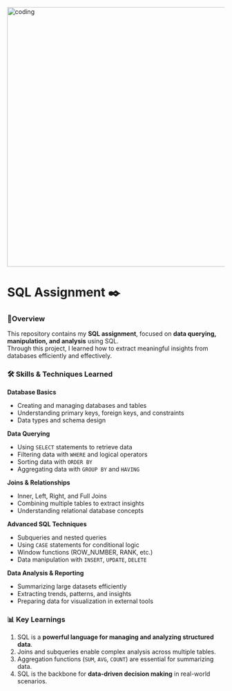 <img align="center" alt="coding" width="600" src="https://github.com/user-attachments/assets/07ce4e0f-9689-47f0-847d-b43a6f851ab9" />


# SQL Assignment ✒️

### 📝Overview
This repository contains my **SQL assignment**, focused on **data querying, manipulation, and analysis** using SQL.  
Through this project, I learned how to extract meaningful insights from databases efficiently and effectively.  


### 🛠 Skills & Techniques Learned

**Database Basics**
- Creating and managing databases and tables  
- Understanding primary keys, foreign keys, and constraints  
- Data types and schema design  

**Data Querying**
- Using `SELECT` statements to retrieve data  
- Filtering data with `WHERE` and logical operators  
- Sorting data with `ORDER BY`  
- Aggregating data with `GROUP BY` and `HAVING`  

**Joins & Relationships**
- Inner, Left, Right, and Full Joins  
- Combining multiple tables to extract insights  
- Understanding relational database concepts  

**Advanced SQL Techniques**
- Subqueries and nested queries  
- Using `CASE` statements for conditional logic  
- Window functions (ROW_NUMBER, RANK, etc.)  
- Data manipulation with `INSERT`, `UPDATE`, `DELETE`  

**Data Analysis & Reporting**
- Summarizing large datasets efficiently  
- Extracting trends, patterns, and insights  
- Preparing data for visualization in external tools  


### 📊 Key Learnings
1. SQL is a **powerful language for managing and analyzing structured data**.  
2. Joins and subqueries enable complex analysis across multiple tables.  
3. Aggregation functions (`SUM`, `AVG`, `COUNT`) are essential for summarizing data.  
4. SQL is the backbone for **data-driven decision making** in real-world scenarios.
